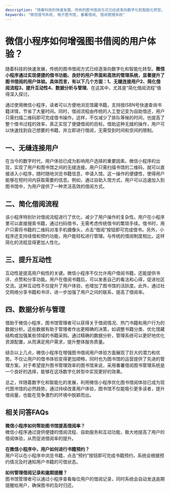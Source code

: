 ```yaml
---
description: "随着科技的快速发展，传统的图书借阅方式已经逐渐向数字化和智能化转型。**微信小程序通过实现便捷的借书功能、良好的用户界面和高效的管理系统，显著提升了图书借阅的用户体验。具体而言，有以下几个方面：1、无缝连接用户2、简化借阅流程3、提升互动性4、数据分析与管理**。在这其中，尤其是“简化借阅流程”值得深入探讨。"
keywords: "微信借书系统, 电子图书馆, 番薯借阅, 借阅管理系统"
---
```

# 微信小程序如何增强图书借阅的用户体验？

随着科技的快速发展，传统的图书借阅方式已经逐渐向数字化和智能化转型。**微信小程序通过实现便捷的借书功能、良好的用户界面和高效的管理系统，显著提升了图书借阅的用户体验。具体而言，有以下几个方面：1、无缝连接用户2、简化借阅流程3、提升互动性4、数据分析与管理**。在这其中，尤其是“简化借阅流程”值得深入探讨。

通过使用微信小程序，读者可以方便地浏览馆藏书籍，支持按ISBN号快速查询书籍详情，节省了大量时间。同时，借阅流程由传统的人工登记变为自助借还，用户只需扫描二维码即可完成借书操作。这样，不仅减少了排队等候的时间，也提高了整个借书过程的效率，真正实现了便捷借阅的目标。借助这种无缝的操作，用户可以快速找到自己想要的书籍，并立即进行借阅，无需受到时间和空间的限制。

## 一、无缝连接用户

在当今的数字时代，用户体验已成为影响用户选择的重要因素。微信小程序的出现，实现了用户和图书馆之间的无缝连接。用户只需扫描书馆的二维码，就可以直接进入小程序，随时随地浏览书籍信息，申请入馆。这一操作的便捷性，使得用户能够在短时间内获取需要的信息。例如，通过自助入馆方式，用户可以迅速加入到图书馆中，为用户提供了一种灵活高效的借阅方式。

## 二、简化借阅流程

该小程序特别针对借阅流程进行了优化，减少了用户操作的复杂性。用户在小程序里可以直接搜索书籍，通过扫码借书，无需考虑传统借书的繁琐手续。借书时，用户只需将书籍的二维码对准手机摄像头，点击“借阅”按钮即可完成借书。另外，小程序还支持续借和预约功能，用户能轻松进行管理。与传统的借阅制度相比，这样简化的流程显得更加人性化。

## 三、提升互动性

互动性是提高用户粘性的关键。微信小程序不仅允许用户借阅书籍，还能提供书评、点赞和分享功能。用户在借阅书籍后，可以发表自己的看法和心得，促进社区交流。这种互动性不仅提升了用户体验，也增加了图书馆的活跃度。此外，通过社交网络分享书籍和书评，进一步加强了用户之间的联系，提高了借阅率。

## 四、数据分析与管理

借助于微信小程序，图书馆管理者可以获得关于借阅情况、热门书籍和用户行为的数据分析。这些数据有助于管理者作出更精确的决策，如调整书籍分类、优化馆藏结构或加强某些领域的书籍采购。通过精确的数据分析，管理系统可以更好地优化资源配置，从而满足用户需求，提升整体服务质量。

结合以上几点，微信小程序在增强图书借阅用户体验方面展现了巨大的潜力和优势。不仅让用户的借书体验变得更加顺畅，同时也为图书馆的运营提供了先进的管理方案。对于希望提升图书管理效率的图书馆来说，采用番薯借阅图书管理系统是一个良好的选择，能够在这场数字化转型中实现更好的效果。

总之，伴随着数字化和智能化的发展，利用微信小程序优化图书借阅体验已成为现代图书馆的必然趋势。通过持续改善用户体验，图书馆不仅能吸引更多读者，提升借阅量，也能在竞争激烈的环境中脱颖而出。

## 相关问答FAQs

**微信小程序如何帮助图书馆提高借阅率？**  
微信小程序通过提供便捷的借阅流程、自助服务和互动功能，极大地提高了用户的借阅体验，从而促进借阅率的提升。

**在微信小程序中，用户如何进行书籍预约？**  
用户可以在小程序中浏览书籍，点击“预约”按钮即可完成书籍预约，系统会根据预约情况及时通知用户书籍的可借状态。

**如何管理借阅记录和逾期提醒？**  
图书馆管理者可以通过小程序查看每位用户的借阅记录，同时系统会自动发送逾期提醒给用户，确保图书的及时归还。
